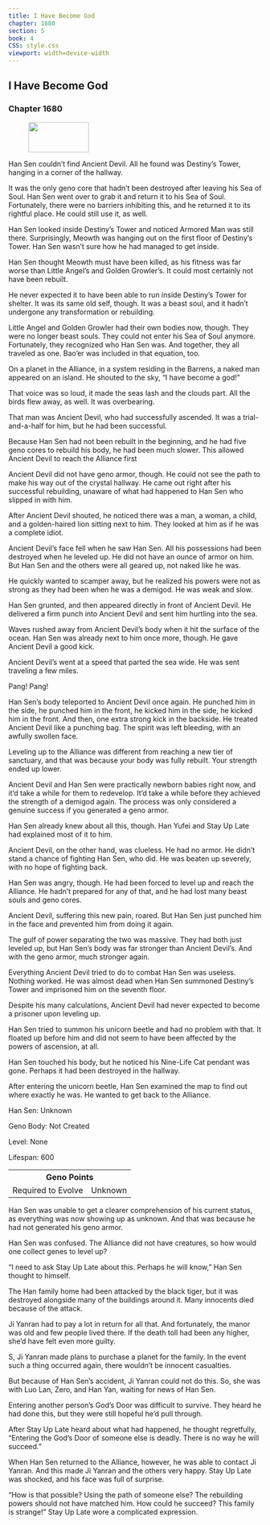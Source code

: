 ```yaml
---
title: I Have Become God
chapter: 1680
section: 5
book: 4
CSS: style.css
viewport: width=device-width
---
```


## I Have Become God

### Chapter 1680

<figure>
	<img src="../Images/gem.gif" alt="" id="gem" width="120" height="60" />
</figure>

Han Sen couldn’t find Ancient Devil. All he found was Destiny’s Tower, hanging in a corner of the hallway.

It was the only geno core that hadn’t been destroyed after leaving his Sea of Soul. Han Sen went over to grab it and return it to his Sea of Soul. Fortunately, there were no barriers inhibiting this, and he returned it to its rightful place. He could still use it, as well.

Han Sen looked inside Destiny’s Tower and noticed Armored Man was still there. Surprisingly, Meowth was hanging out on the first floor of Destiny’s Tower. Han Sen wasn’t sure how he had managed to get inside.

Han Sen thought Meowth must have been killed, as his fitness was far worse than Little Angel’s and Golden Growler’s. It could most certainly not have been rebuilt.

He never expected it to have been able to run inside Destiny’s Tower for shelter. It was its same old self, though. It was a beast soul, and it hadn’t undergone any transformation or rebuilding.

Little Angel and Golden Growler had their own bodies now, though. They were no longer beast souls. They could not enter his Sea of Soul anymore. Fortunately, they recognized who Han Sen was. And together, they all traveled as one. Bao’er was included in that equation, too.

On a planet in the Alliance, in a system residing in the Barrens, a naked man appeared on an island. He shouted to the sky, “I have become a god!”

That voice was so loud, it made the seas lash and the clouds part. All the birds flew away, as well. It was overbearing.

That man was Ancient Devil, who had successfully ascended. It was a trial-and-a-half for him, but he had been successful.

Because Han Sen had not been rebuilt in the beginning, and he had five geno cores to rebuild his body, he had been much slower. This allowed Ancient Devil to reach the Alliance first

Ancient Devil did not have geno armor, though. He could not see the path to make his way out of the crystal hallway. He came out right after his successful rebuilding, unaware of what had happened to Han Sen who slipped in with him.

After Ancient Devil shouted, he noticed there was a man, a woman, a child, and a golden-haired lion sitting next to him. They looked at him as if he was a complete idiot.

Ancient Devil’s face fell when he saw Han Sen. All his possessions had been destroyed when he leveled up. He did not have an ounce of armor on him. But Han Sen and the others were all geared up, not naked like he was.

He quickly wanted to scamper away, but he realized his powers were not as strong as they had been when he was a demigod. He was weak and slow.

Han Sen grunted, and then appeared directly in front of Ancient Devil. He delivered a firm punch into Ancient Devil and sent him hurtling into the sea.

Waves rushed away from Ancient Devil’s body when it hit the surface of the ocean. Han Sen was already next to him once more, though. He gave Ancient Devil a good kick.

Ancient Devil’s went at a speed that parted the sea wide. He was sent traveling a few miles.

Pang! Pang!

Han Sen’s body teleported to Ancient Devil once again. He punched him in the side, he punched him in the front, he kicked him in the side, he kicked him in the front. And then, one extra strong kick in the backside. He treated Ancient Devil like a punching bag. The spirit was left bleeding, with an awfully swollen face.

Leveling up to the Alliance was different from reaching a new tier of sanctuary, and that was because your body was fully rebuilt. Your strength ended up lower.

Ancient Devil and Han Sen were practically newborn babies right now, and it’d take a while for them to redevelop. It’d take a while before they achieved the strength of a demigod again. The process was only considered a genuine success if you generated a geno armor.

Han Sen already knew about all this, though. Han Yufei and Stay Up Late had explained most of it to him.

Ancient Devil, on the other hand, was clueless. He had no armor. He didn’t stand a chance of fighting Han Sen, who did. He was beaten up severely, with no hope of fighting back.

Han Sen was angry, though. He had been forced to level up and reach the Alliance. He hadn’t prepared for any of that, and he had lost many beast souls and geno cores.

Ancient Devil, suffering this new pain, roared. But Han Sen just punched him in the face and prevented him from doing it again.

The gulf of power separating the two was massive. They had both just leveled up, but Han Sen’s body was far stronger than Ancient Devil’s. And with the geno armor, much stronger again.

Everything Ancient Devil tried to do to combat Han Sen was useless. Nothing worked. He was almost dead when Han Sen summoned Destiny’s Tower and imprisoned him on the seventh floor.

Despite his many calculations, Ancient Devil had never expected to become a prisoner upon leveling up.

Han Sen tried to summon his unicorn beetle and had no problem with that. It floated up before him and did not seem to have been affected by the powers of ascension, at all.

Han Sen touched his body, but he noticed his Nine-Life Cat pendant was gone. Perhaps it had been destroyed in the hallway.

After entering the unicorn beetle, Han Sen examined the map to find out where exactly he was. He wanted to get back to the Alliance.

Han Sen: Unknown

Geno Body: Not Created

Level: None

Lifespan: 600

<table class="geno-r">
	<tr>
		<th colspan="2">Geno Points</th>
	</tr><tr>
		<td>Required to Evolve</td>
		<td>Unknown</td>
	</tr>
</table>
<!-- Geno Body Evolution Requirement: Unknown -->


Han Sen was unable to get a clearer comprehension of his current status, as everything was now showing up as unknown. And that was because he had not generated his geno armor.

Han Sen was confused. The Alliance did not have creatures, so how would one collect genes to level up?

“I need to ask Stay Up Late about this. Perhaps he will know,” Han Sen thought to himself.

The Han family home had been attacked by the black tiger, but it was destroyed alongside many of the buildings around it. Many innocents died because of the attack.

Ji Yanran had to pay a lot in return for all that. And fortunately, the manor was old and few people lived there. If the death toll had been any higher, she’d have felt even more guilty.

S, Ji Yanran made plans to purchase a planet for the family. In the event such a thing occurred again, there wouldn’t be innocent casualties.

But because of Han Sen’s accident, Ji Yanran could not do this. So, she was with Luo Lan, Zero, and Han Yan, waiting for news of Han Sen.

Entering another person’s God’s Door was difficult to survive. They heard he had done this, but they were still hopeful he’d pull through.

After Stay Up Late heard about what had happened, he thought regretfully, “Entering the God’s Door of someone else is deadly. There is no way he will succeed.”

When Han Sen returned to the Alliance, however, he was able to contact Ji Yanran. And this made Ji Yanran and the others very happy. Stay Up Late was shocked, and his face was full of surprise.

“How is that possible? Using the path of someone else? The rebuilding powers should not have matched him. How could he succeed? This family is strange!” Stay Up Late wore a complicated expression.